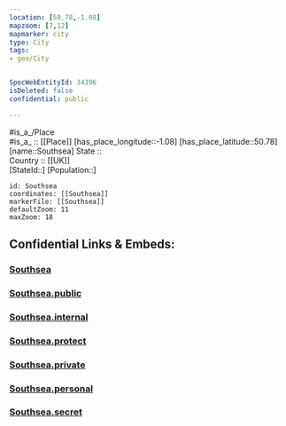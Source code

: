 ```yaml
---
location: [50.78,-1.08] 
mapzoom: [7,12] 
mapmarker: city 
type: City
tags:
- geo/City


SpocWebEntityId: 34396
isDeleted: false
confidential: public

---
```

#is_a_/Place  
#is_a_ :: [[Place]] 
[has_place_longitude::-1.08] 
[has_place_latitude::50.78] 
[name::Southsea] 
State ::  
Country :: [[UK]]  
[StateId::] 
[Population::] 



```leaflet
id: Southsea
coordinates: [[Southsea]] 
markerFile: [[Southsea]] 
defaultZoom: 11 
maxZoom: 18
```


## Confidential Links & Embeds: 

### [Southsea](/_Standards/Earth/Continent/Europe/Europe~North/UK/England/Regions~England/South_East_England/Portsmouth,County/cities~Portsmouth/Southsea.md) 

### [Southsea.public](/_public/Earth/Continent/Europe/Europe~North/UK/England/Regions~England/South_East_England/Portsmouth,County/cities~Portsmouth/Southsea.public.md) 

### [Southsea.internal](/_internal/Earth/Continent/Europe/Europe~North/UK/England/Regions~England/South_East_England/Portsmouth,County/cities~Portsmouth/Southsea.internal.md) 

### [Southsea.protect](/_protect/Earth/Continent/Europe/Europe~North/UK/England/Regions~England/South_East_England/Portsmouth,County/cities~Portsmouth/Southsea.protect.md) 

### [Southsea.private](/_private/Earth/Continent/Europe/Europe~North/UK/England/Regions~England/South_East_England/Portsmouth,County/cities~Portsmouth/Southsea.private.md) 

### [Southsea.personal](/_personal/Earth/Continent/Europe/Europe~North/UK/England/Regions~England/South_East_England/Portsmouth,County/cities~Portsmouth/Southsea.personal.md) 

### [Southsea.secret](/_secret/Earth/Continent/Europe/Europe~North/UK/England/Regions~England/South_East_England/Portsmouth,County/cities~Portsmouth/Southsea.secret.md)

